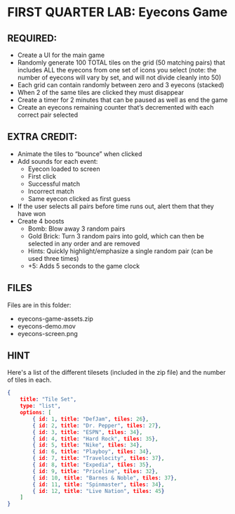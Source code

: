 # FIRST QUARTER LAB:  Eyecons Game

## REQUIRED:
- Create a UI for the main game
- Randomly generate 100 TOTAL tiles on the grid (50 matching pairs) that includes ALL the eyecons from one set of icons you select (note: the number of eyecons will vary by set, and will not divide cleanly into 50)
- Each grid can contain randomly between zero and 3 eyecons (stacked)
- When 2 of the same tiles are clicked they must disappear
- Create a timer for 2 minutes that can be paused as well as end the game
- Create an eyecons remaining counter that’s decremented with each correct pair selected


## EXTRA CREDIT:
- Animate the tiles to “bounce” when clicked
- Add sounds for each event:
  - Eyecon loaded to screen
  - First click
  - Successful match
  - Incorrect match
  - Same eyecon clicked as first guess
- If the user selects all pairs before time runs out, alert them that they have won
- Create 4 boosts
  - Bomb: Blow away 3 random pairs
  - Gold Brick: Turn 3 random pairs into gold, which can then be selected in any order and are removed
  - Hints: Quickly highlight/emphasize a single random pair (can be used three times)
  - +5: Adds 5 seconds to the game clock

## FILES

Files are in this folder:

- eyecons-game-assets.zip
- eyecons-demo.mov
- eyecons-screen.png

## HINT

Here's a list of the different tilesets (included in the zip file) and the number of tiles in each.

```json
{
    title: "Tile Set",
    type: "list",
    options: [
        { id: 1, title: "DefJam", tiles: 26},
        { id: 2, title: "Dr. Pepper", tiles: 27},
        { id: 3, title: "ESPN", tiles: 34},
        { id: 4, title: "Hard Rock", tiles: 35},
        { id: 5, title: "Nike", tiles: 34},
        { id: 6, title: "Playboy", tiles: 34},
        { id: 7, title: "Travelocity", tiles: 37},
        { id: 8, title: "Expedia", tiles: 35},
        { id: 9, title: "Priceline", tiles: 32},
        { id: 10, title: "Barnes & Noble", tiles: 37},
        { id: 11, title: "Spinmaster", tiles: 34},
        { id: 12, title: "Live Nation", tiles: 45}
    ]
}
```
